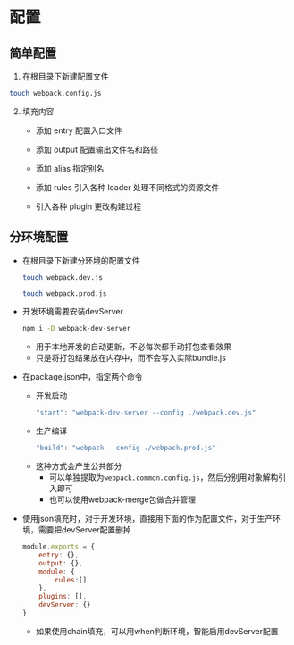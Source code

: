 # 配置

## 简单配置

1. 在根目录下新建配置文件

```bash
touch webpack.config.js
```

2. 填充内容

    - 添加 entry 配置入口文件
    
    - 添加 output 配置输出文件名和路径

    - 添加 alias 指定别名
    
    - 添加 rules 引入各种 loader 处理不同格式的资源文件
    
    - 引入各种 plugin 更改构建过程

## 分环境配置

- 在根目录下新建分环境的配置文件
    ```bash
    touch webpack.dev.js
    ```
    ```bash
    touch webpack.prod.js
    ```

- 开发环境需要安装devServer
    ```bash
    npm i -D webpack-dev-server
    ```
    - 用于本地开发的自动更新，不必每次都手动打包查看效果
    - 只是将打包结果放在内存中，而不会写入实际bundle.js

- 在package.json中，指定两个命令
    - 开发启动
        ```js
        "start": "webpack-dev-server --config ./webpack.dev.js"
        ```
     - 生产编译
         ```js
        "build": "webpack --config ./webpack.prod.js"
        ```
     - 这种方式会产生公共部分
         - 可以单独提取为`webpack.common.config.js`，然后分别用对象解构引入即可
         - 也可以使用webpack-merge包做合并管理

- 使用json填充时，对于开发环境，直接用下面的作为配置文件，对于生产环境，需要把devServer配置删掉

    ```js
    module.exports = {
        entry: {},
        output: {},
        module: {
            rules:[]   
        },
        plugins: [],
        devServer: {}
    }
    ```
    - 如果使用chain填充，可以用when判断环境，智能启用devServer配置



